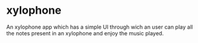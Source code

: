 # xylophone
An xylophone app which has a simple UI through wich an user can play all the notes present in an xylophone and enjoy the music played.
